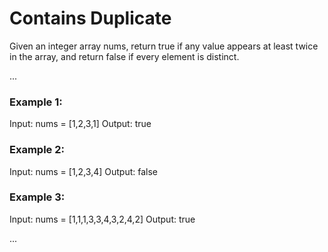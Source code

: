 # Contains Duplicate

Given an integer array nums, return true if any value appears at least twice in the array, and return false if every element is distinct.

...
### Example 1:
Input: nums = [1,2,3,1]
Output: true

### Example 2:
Input: nums = [1,2,3,4]
Output: false

### Example 3:
Input: nums = [1,1,1,3,3,4,3,2,4,2]
Output: true

...
